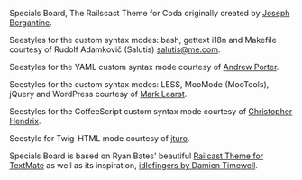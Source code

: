 Specials Board, The Railscast Theme for Coda originally created by [Joseph Bergantine](http://joebergantine.com).

Seestyles for the custom syntax modes: bash, gettext i18n and Makefile courtesy of Rudolf Adamkovič (Salutis) [salutis@me.com](mailto:salutis@me.com).

Seestyles for the YAML custom syntax mode courtesy of [Andrew Porter](http://github.com/partydrone).

Seestyles for the custom syntax modes: LESS, MooMode (MooTools), jQuery and WordPress courtesy of [Mark Learst](http://ipaintcode.com).

Seestyles for the CoffeeScript custom syntax mode courtesy of [Christopher Hendrix](http://www.material-designer.com).

Seestyle for Twig-HTML mode courtesy of [jturo](https://github.com/jturo).

Specials Board is based on Ryan Bates' beautiful [Railcast Theme for TextMate](http://railscasts.com/about) as well as its inspiration, [idlefingers by Damien Timewell](http://fluidsyntax.com/blog/articles/idlefingers-textmate-theme).
